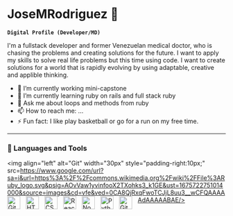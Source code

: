 # JoseMRodriguez :basketball:

**`Digital Profile (Developer/MD)`**

I'm a fullstack developer and former Venezuelan medical doctor, who is chasing the problems and creating solutions for the future.  I want to apply my skills to solve real life problems but this time using code.  I want to  create solutions for a world that is rapidly evolving by using adaptable, creative and applible thinking.  




- 🔭 I’m currently working mini-capstone
- 🌱 I’m currently learning ruby on rails and full stack ruby 
- 💬 Ask me about loops and methods from ruby 
- 📫 How to reach me: ...
- ⚡ Fun fact: I like play basketball or go for a run on my free time.
---
### 🧰 Languages and Tools


<img align="left" alt="Git" width="30px" style="padding-right:10px;" src=https://www.google.com/url?sa=i&url=https%3A%2F%2Fcommons.wikimedia.org%2Fwiki%2FFile%3ARuby_logo.svg&psig=AOvVaw1yvinfooX2TXohks3_k1GE&ust=1675722751014000&source=images&cd=vfe&ved=0CA8QjRxqFwoTCJjL8uu3__wCFQAAAAAdAAAAABAE/>
<img align="left" alt="Git" width="30px" style="padding-right:10px;" src="https://cdn.jsdelivr.net/gh/devicons/devicon/icons/git/git-original.svg"/>
<img align="left" alt="HTML" width="30px" style="padding-right:10px;" src="https://cdn.jsdelivr.net/gh/devicons/devicon/icons/html5/html5-plain.svg"/>
<img align="left" alt="CSS" width="30px" style="padding-right:10px;" src="https://cdn.jsdelivr.net/gh/devicons/devicon/icons/css3/css3-plain.svg"/>
<img align="left" alt="React" width="30px" style="padding-right:10px;" src="https://cdn.jsdelivr.net/gh/devicons/devicon/icons/react/react-original.svg"/>
<img align="left" alt="NodeJS" width="30px" style="padding-right:10px;" src="https://cdn.jsdelivr.net/gh/devicons/devicon/icons/nodejs/nodejs-original.svg"/>
<img align="left" alt="Python" width="30px" style="padding-right:10px;" src="https://cdn.jsdelivr.net/gh/devicons/devicon/icons/python/python-plain.svg"/>
<img align="left" alt="GitHub" width="30px" style="padding-right:10px;" src="https://cdn.jsdelivr.net/gh/devicons/devicon/icons/github/github-original.svg"/>

###
